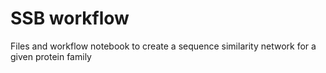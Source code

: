 # SSB workflow
Files and workflow notebook to create a sequence similarity network for a given protein family
